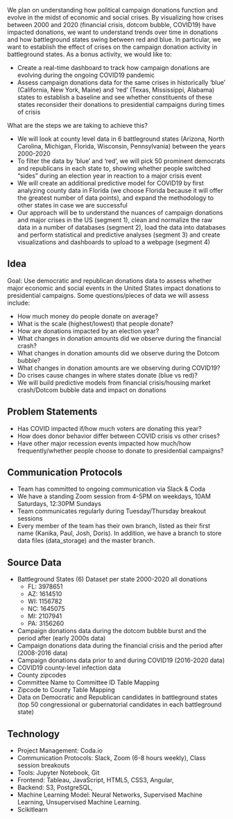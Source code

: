We plan on understanding how political campaign donations function and evolve in the midst of economic and social crises. By visualizing how crises between 2000 and 2020 (financial crisis, dotcom bubble, COVID19) have impacted donations, we want to understand trends over time in donations and how battleground states swing between red and blue. In particular, we want to establish the effect of crises on the campaign donation activity in battleground states. As a bonus activity, we would like to: 
* Create a real-time dashboard to track how campaign donations are evolving during the ongoing COVID19 pandemic
* Assess campaign donations data for the same crises in historically ‘blue’ (California, New York, Maine) and ‘red’ (Texas, Mississippi, Alabama) states to establish a baseline and see whether constituents of these states reconsider their donations to presidential campaigns during times of crisis


What are the steps we are taking to achieve this?
* We will look at county level data in 6 battleground states (Arizona, North Carolina, Michigan, Florida, Wisconsin, Pennsylvania) between the years 2000-2020
* To filter the data by  ‘blue’ and ‘red’, we will pick 50 prominent democrats and republicans in each state to, showing whether people switched “sides” during an election year in reaction to a major crisis event
* We will create an additional predictive model for COVID19 by first analyzing county data in Florida (we choose Florida because it will offer the greatest number of data points), and expand the methodology to other states in case we are successful
* Our approach will be to understand the nuances of campaign donations and major crises in the US (segment 1), clean and normalize the raw data in a number of databases (segment 2), load the data into databases and perform statistical and predictive analyses (segment 3) and create visualizations and dashboards to upload to a webpage (segment 4)

## Idea
Goal: Use democratic and republican donations data to assess whether major economic and social events in the United States impact donations to presidential campaigns. Some questions/pieces of data we will assess include:
  * How much money do people donate on average?
  * What is the scale (highest/lowest) that people donate?
  * How are donations impacted by an election year?
  * What changes in donation amounts did we observe during the financial crash?
  * What changes in donation amounts did we observe during the Dotcom bubble?
  * What changes in donation amounts are we observing during COVID19?
  * Do crises cause changes in where states donate (blue vs red)?
* We will build predictive models from financial crisis/housing market crash/Dotcom bubble data and impact on donations

## Problem Statements
* Has COVID impacted if/how much voters are donating this year?
* How does donor behavior differ between COVID crisis vs other crises?
* Have other major recession events impacted how much/how frequently/whether people choose to donate to presidential campaigns?

## Communication Protocols
* Team has committed to ongoing communication via Slack & Coda
* We have a standing Zoom session from 4-5PM on weekdays, 10AM Saturdays, 12:30PM Sundays
* Team communicates regularly during Tuesday/Thursday breakout sessions
* Every member of the team has their own branch, listed as their first name (Kanika, Paul, Josh, Doris). In addition, we have a branch to store data files (data_storage) and the master branch. 

## Source Data
* Battleground States (6) Dataset per state 2000-2020 all donations
  * FL: 3978651
  * AZ: 1614510
  * WI: 1156782
  * NC: 1645075
  * MI: 2107941
  * PA: 3156260
* Campaign donations data during the dotcom bubble burst and the period after (early 2000s data)
* Campaign donations data during the financial crisis and the period after (2008-2016 data)
* Campaign donations data prior to and during COVID19 (2016-2020 data)
* COVID19 county-level infection data
* County zipcodes
* Committee Name to Committee ID Table Mapping
* Zipcode to County Table Mapping
* Data on Democratic and Republican candidates in battleground states (top 50 congressional or gubernatorial candidates in each battleground state)

## Technology
* Project Management: Coda.io
* Communication Protocols: Slack, Zoom (6-8 hours weekly), Class session breakouts
* Tools: Jupyter Notebook, Git
* Frontend: Tableau, JavaScript, HTML5, CSS3, Angular, 
* Backend: S3, PostgreSQL, 
* Machine Learning Model: Neural Networks, Supervised Machine Learning, Unsupervised Machine Learning.
* Scikitlearn 
